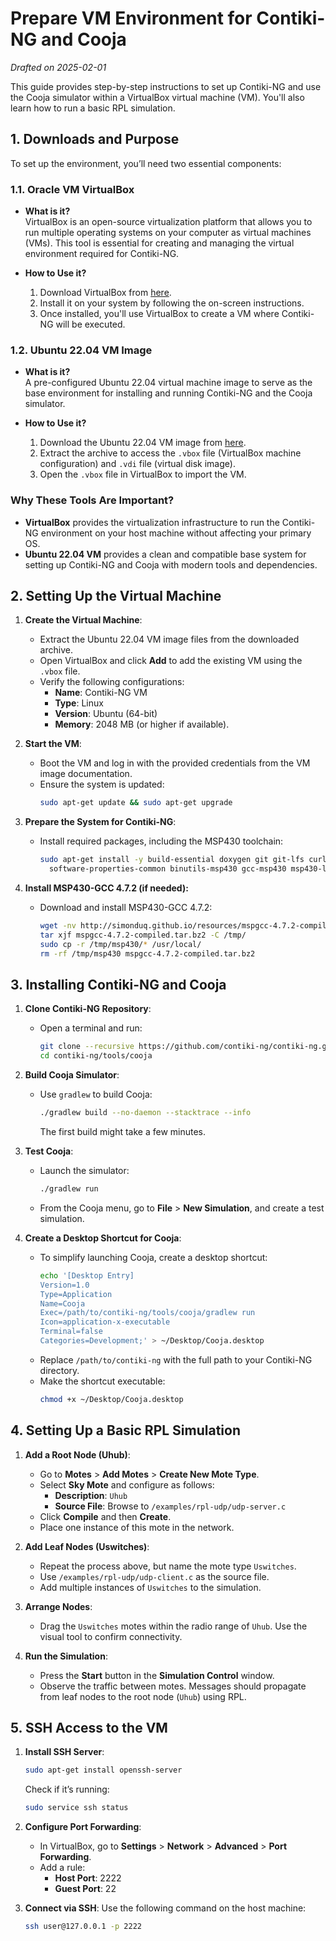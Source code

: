 # Prepare VM Environment for Contiki-NG and Cooja

*Drafted on 2025-02-01*

This guide provides step-by-step instructions to set up Contiki-NG and use the Cooja simulator within a VirtualBox virtual machine (VM). You'll also learn how to run a basic RPL simulation.

## 1. Downloads and Purpose

To set up the environment, you’ll need two essential components:

### 1.1. Oracle VM VirtualBox
- **What is it?**  
  VirtualBox is an open-source virtualization platform that allows you to run multiple operating systems on your computer as virtual machines (VMs). This tool is essential for creating and managing the virtual environment required for Contiki-NG.

- **How to Use it?**  
  1. Download VirtualBox from [here](https://www.oracle.com/br/virtualization/technologies/vm/downloads/virtualbox-downloads.html).
  2. Install it on your system by following the on-screen instructions.
  3. Once installed, you'll use VirtualBox to create a VM where Contiki-NG will be executed.

### 1.2. Ubuntu 22.04 VM Image
- **What is it?**  
  A pre-configured Ubuntu 22.04 virtual machine image to serve as the base environment for installing and running Contiki-NG and the Cooja simulator.

- **How to Use it?**  
  1. Download the Ubuntu 22.04 VM image from [here](https://www.linuxvmimages.com/images/ubuntu-2204/).
  2. Extract the archive to access the `.vbox` file (VirtualBox machine configuration) and `.vdi` file (virtual disk image).
  3. Open the `.vbox` file in VirtualBox to import the VM.

### Why These Tools Are Important?
- **VirtualBox** provides the virtualization infrastructure to run the Contiki-NG environment on your host machine without affecting your primary OS.
- **Ubuntu 22.04 VM** provides a clean and compatible base system for setting up Contiki-NG and Cooja with modern tools and dependencies.

## 2. Setting Up the Virtual Machine

1. **Create the Virtual Machine**:
   - Extract the Ubuntu 22.04 VM image files from the downloaded archive.
   - Open VirtualBox and click **Add** to add the existing VM using the `.vbox` file.
   - Verify the following configurations:
     - **Name**: Contiki-NG VM
     - **Type**: Linux
     - **Version**: Ubuntu (64-bit)
     - **Memory**: 2048 MB (or higher if available).

2. **Start the VM**:
   - Boot the VM and log in with the provided credentials from the VM image documentation.
   - Ensure the system is updated:
     ```bash
     sudo apt-get update && sudo apt-get upgrade
     ```

3. **Prepare the System for Contiki-NG**:
   - Install required packages, including the MSP430 toolchain:
     ```bash
     sudo apt-get install -y build-essential doxygen git git-lfs curl python3-serial srecord rlwrap wget \
       software-properties-common binutils-msp430 gcc-msp430 msp430-libc mspdebug libc6:i386 libncurses5:i386 libstdc++6:i386 zlib1g:i386
     ```

4. **Install MSP430-GCC 4.7.2 (if needed):**
   - Download and install MSP430-GCC 4.7.2:
     ```bash
     wget -nv http://simonduq.github.io/resources/mspgcc-4.7.2-compiled.tar.bz2
     tar xjf mspgcc-4.7.2-compiled.tar.bz2 -C /tmp/
     sudo cp -r /tmp/msp430/* /usr/local/
     rm -rf /tmp/msp430 mspgcc-4.7.2-compiled.tar.bz2
     ```

## 3. Installing Contiki-NG and Cooja

1. **Clone Contiki-NG Repository**:
   - Open a terminal and run:
     ```bash
     git clone --recursive https://github.com/contiki-ng/contiki-ng.git
     cd contiki-ng/tools/cooja
     ```

2. **Build Cooja Simulator**:
   - Use `gradlew` to build Cooja:
     ```bash
     ./gradlew build --no-daemon --stacktrace --info
     ```
     The first build might take a few minutes.

3. **Test Cooja**:
   - Launch the simulator:
     ```bash
     ./gradlew run
     ```
   - From the Cooja menu, go to **File** > **New Simulation**, and create a test simulation.

4. **Create a Desktop Shortcut for Cooja**:
   - To simplify launching Cooja, create a desktop shortcut:
     ```bash
     echo '[Desktop Entry]
     Version=1.0
     Type=Application
     Name=Cooja
     Exec=/path/to/contiki-ng/tools/cooja/gradlew run
     Icon=application-x-executable
     Terminal=false
     Categories=Development;' > ~/Desktop/Cooja.desktop
     ```
   - Replace `/path/to/contiki-ng` with the full path to your Contiki-NG directory.
   - Make the shortcut executable:
     ```bash
     chmod +x ~/Desktop/Cooja.desktop
     ```

## 4. Setting Up a Basic RPL Simulation

1. **Add a Root Node (Uhub)**:
   - Go to **Motes** > **Add Motes** > **Create New Mote Type**.
   - Select **Sky Mote** and configure as follows:
     - **Description**: `Uhub`
     - **Source File**: Browse to `/examples/rpl-udp/udp-server.c`
   - Click **Compile** and then **Create**.
   - Place one instance of this mote in the network.

2. **Add Leaf Nodes (Uswitches)**:
   - Repeat the process above, but name the mote type `Uswitches`.
   - Use `/examples/rpl-udp/udp-client.c` as the source file.
   - Add multiple instances of `Uswitches` to the simulation.

3. **Arrange Nodes**:
   - Drag the `Uswitches` motes within the radio range of `Uhub`. Use the visual tool to confirm connectivity.

4. **Run the Simulation**:
   - Press the **Start** button in the **Simulation Control** window.
   - Observe the traffic between motes. Messages should propagate from leaf nodes to the root node (`Uhub`) using RPL.

## 5. SSH Access to the VM

1. **Install SSH Server**:
    ```bash
    sudo apt-get install openssh-server
    ```
    Check if it’s running:
    ```bash
    sudo service ssh status
    ```

2. **Configure Port Forwarding**:
   - In VirtualBox, go to **Settings** > **Network** > **Advanced** > **Port Forwarding**.
   - Add a rule:
     - **Host Port**: 2222
     - **Guest Port**: 22

3. **Connect via SSH**:
   Use the following command on the host machine:
   ```bash
   ssh user@127.0.0.1 -p 2222
   ```
